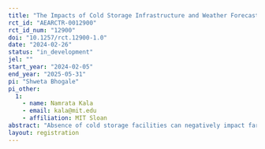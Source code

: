 ```yaml
---
title: "The Impacts of Cold Storage Infrastructure and Weather Forecasts on Agricultural Outcomes and Trade"
rct_id: "AEARCTR-0012900"
rct_id_num: "12900"
doi: "10.1257/rct.12900-1.0"
date: "2024-02-26"
status: "in_development"
jel: ""
start_year: "2024-02-05"
end_year: "2025-05-31"
pi: "Shweta Bhogale"
pi_other:
  1:
    - name: Namrata Kala
    - email: kala@mit.edu
    - affiliation: MIT Sloan
abstract: "Absence of cold storage facilities can negatively impact farmers and traders through multiple channels - loss of produce, lower quality of produce, or being forced to sell any perishable produce that remains unsold during hotter times of the day at lower prices to avoid further losses. As temperatures get hotter, cooling solutions for storing produce at agricultural markets could enhance farmer income by increasing the price received and eliminating spoilage losses. Our randomized control evaluation will provide better access to cold-storage facilities to treated traders relative to the control group through a subsidy to use the facility, as well as weather forecasts that allow farmers to better make use of the coldroom access across markets in three districts of Odisha, India. We will measure how access to solar-powered cold-storage infrastructure and weather forecasts influences agricultural trade in terms of price and quantities sold, traders' profits, and any market-level aggregate effects."
layout: registration
---
```


